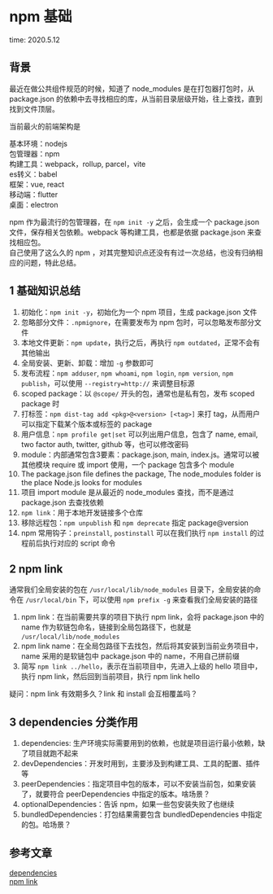 # npm 基础

time: 2020.5.12

## 背景

最近在做公共组件规范的时候，知道了 node_modules 是在打包器打包时，从 package.json 的依赖中去寻找相应的库，从当前目录层级开始，往上查找，直到找到文件顶层。

当前最火的前端架构是

基本环境：nodejs  
包管理器：npm  
构建工具：webpack，rollup, parcel，vite  
es转义：babel  
框架：vue, react  
移动端：flutter  
桌面：electron

npm 作为最流行的包管理器，在 `npm init -y` 之后，会生成一个 package.json 文件，保存相关包依赖。webpack 等构建工具，也都是依据 package.json 来查找相应包。  
自己使用了这么久的 npm ，对其完整知识点还没有有过一次总结，也没有归纳相应的问题，特此总结。

## 1 基础知识总结

1. 初始化：`npm init -y`，初始化为一个 npm 项目，生成 package.json 文件
2. 忽略部分文件：`.npmignore`，在需要发布为 npm 包时，可以忽略发布部分文件
3. 本地文件更新：`npm update`，执行之后，再执行 `npm outdated`，正常不会有其他输出
4. 全局安装、更新、卸载：增加 `-g` 参数即可
5. 发布流程：`npm adduser`, `npm whoami`, `npm login`, `npm version`, `npm publish`，可以使用 `--registry=http://` 来调整目标源
6. scoped package：以 `@scope/` 开头的包，通常也是私有包，发布 scoped package 时
7. 打标签：`npm dist-tag add <pkg>@<version> [<tag>]` 来打 tag，从而用户可以指定下载某个版本或标签的 package
8. 用户信息：`npm profile get|set` 可以列出用户信息，包含了 name, email, two factor auth, twitter, github 等，也可以修改密码
9. module：内部通常包含3要素：package.json, main, index.js。通常可以被其他模块 require 或 import 使用，一个 package 包含多个 module
10. The package.json file defines the package, The node_modules folder is the place Node.js looks for modules
11. 项目 import module 是从最近的 node_modules 查找，而不是通过 package.json 去查找依赖
12. `npm link`：用于本地开发链接多个仓库
13. 移除远程包：`npm unpublish` 和 `npm deprecate` 指定 package@version 
14. npm 常用钩子：`preinstall`, `postinstall` 可以在我们执行 `npm install` 的过程前后执行对应的 script 命令

## 2 npm link

通常我们全局安装的包在 `/usr/local/lib/node_modules` 目录下，全局安装的命令在 `/usr/local/bin` 下，可以使用 `npm prefix -g` 来查看我们全局安装的路径

1. npm link：在当前需要共享的项目下执行 npm link，会将 package.json 中的 name 作为软链包命名，链接到全局包路径下，也就是 `/usr/local/lib/node_modules`
2. npm link name：在全局包路径下去找包，然后将其安装到当前业务项目中，name 采用的是软链包中 package.json 中的 name，不用自己拼前缀
3. 简写 `npm link ../hello`，表示在当前项目中，先进入上级的 hello 项目中，执行 npm link，然后回到当前项目，执行 npm link hello

疑问：npm link 有效期多久？link 和 install 会互相覆盖吗？

## 3 dependencies 分类作用

1. dependencies: 生产环境实际需要用到的依赖，也就是项目运行最小依赖，缺了项目就跑不起来
2. devDependencies：开发时用到，主要涉及到构建工具、工具的配置、插件等
3. peerDependencies：指定项目中包的版本，可以不安装当前包，如果安装了，就要符合 peerDependencies 中指定的版本。啥场景？
4. optionalDependencies：告诉 npm，如果一些包安装失败了也继续
5. bundledDependencies：打包结果需要包含 bundledDependencies 中指定的包。哈场景？

## 参考文章

[dependencies](https://segmentfault.com/a/1190000009927946)  
[npm link](https://docs.npmjs.com/cli/v7/commands/npm-link)

